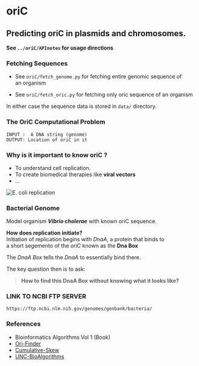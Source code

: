 # oriC

Predicting oriC in plasmids and chromosomes.
---

**See `../oriC/APInotes` for usage directions**

### Fetching Sequences

- See ```oriC/fetch_genome.py``` for fetching entire genomic sequence of   
an organism

- See ```oriC/fetch_oric.py``` for fetching only
oric sequence of an organism

In either case the sequence data is stored in ```data/``` directory.  
### The OriC Computational Problem
```INPUT :  A DNA string (genome)```  
```OUTPUT: Location of oriC in it```  


### Why is it important to know oriC ?
- To understand cell replication.
- To create biomedical therapies like **viral vectors**
- ...

![E. coli replication](https://upload.wikimedia.org/wikipedia/commons/8/8a/Subhash_nucleoid_01.png)

### Bacterial Genome
 Model organism _**Vibrio cholerae**_ with known oriC sequence.  
   
 **How does replication initiate?**  
 Initiation of replication begins with _DnaA_, a protein that binds to   
 a short segemento of the _oriC_ known as the **Dna Box**   
   
 The _DnaA Box_ tells the _DnaA_ to essentially bind there.  
   
 The key question then is to ask:  
 > **How to find this DnaA Box without knowing what it looks like?**

### LINK TO NCBI FTP SERVER
`https://ftp.ncbi.nlm.nih.gov/genomes/genbank/bacteria/`
### References
- Bioinformatics Algorithms Vol 1 (Book)
- [Ori-Finder](http://origin.tubic.org/Ori-Finder/)  
- [Cumulative-Skew](https://academic.oup.com/nar/article/26/10/2286/1030593)  
- [UNC-BioAlgorithms](http://csbio.unc.edu/mcmillan/Comp555S16/Lecture02.html#Where-Does-Replication-Begin?)
